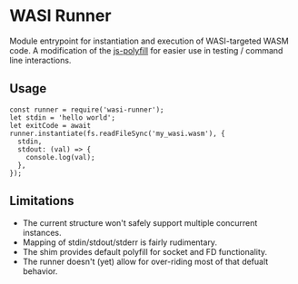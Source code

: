 WASI Runner
===

Module entrypoint for instantiation and execution of WASI-targeted
WASM code. A modification of the [js-polyfill](https://wasi.dev/polyfill/) for easier use in testing / command line interactions.

Usage
---

```
const runner = require('wasi-runner');
let stdin = 'hello world';
let exitCode = await runner.instantiate(fs.readFileSync('my_wasi.wasm'), {
  stdin,
  stdout: (val) => {
    console.log(val);
  },
});
```

Limitations
---

* The current structure won't safely support multiple concurrent instances.
* Mapping of stdin/stdout/stderr is fairly rudimentary.
* The shim provides default polyfill for socket and FD functionality.
* The runner doesn't (yet) allow for over-riding most of that defualt behavior.
